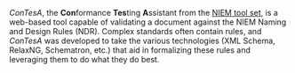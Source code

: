 
*ConTesA*, the **Con**formance **Tes**ting **A**ssistant from the
[NIEM tool set](https://www.niem.gov/tools-catalog), is a web-based
tool capable of validating a document against the NIEM Naming and
Design Rules (NDR). Complex standards often contain rules, and
*ConTesA* was developed to take the various technologies (XML
Schema, RelaxNG, Schematron, etc.) that aid in formalizing these
rules and leveraging them to do what they do best.
